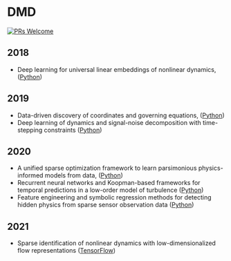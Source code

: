# DMD

[![PRs Welcome](https://img.shields.io/badge/PRs-welcome-brightgreen.svg?style=flat-square)](http://makeapullrequest.com)


## 2018
* Deep learning for universal linear embeddings of nonlinear dynamics, ([Python](https://github.com/BethanyL/DeepKoopman))

## 2019
* Data-driven discovery of coordinates and governing equations, ([Python](https://github.com/kpchamp/SindyAutoencoders))
* Deep learning of dynamics and signal-noise decomposition with time-stepping constraints ([Python](https://github.com/snagcliffs/RKNN))

## 2020
* A unified sparse optimization framework to learn parsimonious physics-informed models from data, ([Python](https://github.com/kpchamp/SINDySR3))
* Recurrent neural networks and Koopman-based frameworks for temporal predictions in a low-order model of turbulence ([Python](https://github.com/KTH-Nek5000/9eqModel_KNFandLSTM))
* Feature engineering and symbolic regression methods for detecting hidden physics from sparse sensor observation data ([Python](https://github.com/sayin/Data_Driven_Symbolic_Regression))

## 2021
* Sparse identification of nonlinear dynamics with low-dimensionalized flow representations ([TensorFlow](https://github.com/kfukami/CNN-SINDy-MLROM))
